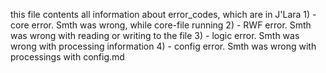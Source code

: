 this file contents all information about error_codes, which are in J'Lara
    1) - core error. Smth was wrong, while core-file running
    2) - RWF error. Smth was wrong with reading or writing to the file
    3) - logic error. Smth was wrong with processing information
    4) - config error. Smth was wrong with processings with config.md
